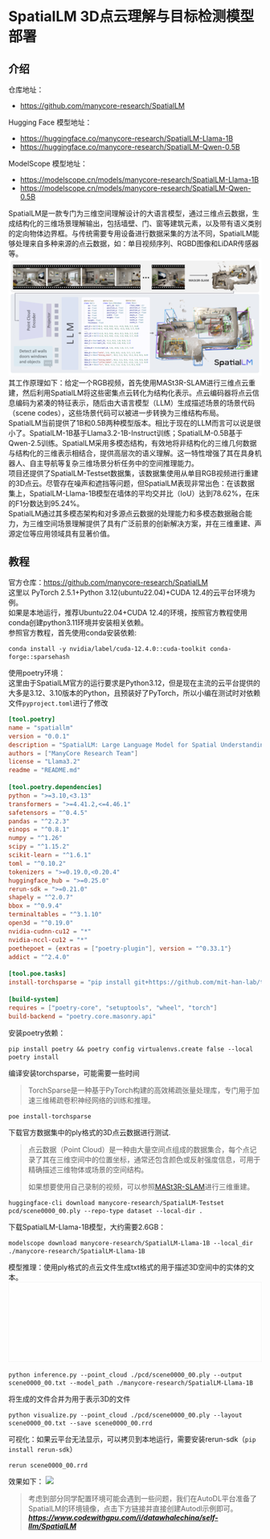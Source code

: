 # SpatialLM 3D点云理解与目标检测模型部署

## 介绍
仓库地址：
- https://github.com/manycore-research/SpatialLM

Hugging Face 模型地址：
- https://huggingface.co/manycore-research/SpatialLM-Llama-1B
- https://huggingface.co/manycore-research/SpatialLM-Qwen-0.5B

ModelScope 模型地址：
- https://modelscope.cn/models/manycore-research/SpatialLM-Llama-1B
- https://modelscope.cn/models/manycore-research/SpatialLM-Qwen-0.5B

SpatialLM是一款专门为三维空间理解设计的大语言模型，通过三维点云数据，生成结构化的三维场景理解输出，包括墙壁、门、窗等建筑元素，以及带有语义类别的定向物体边界框。与传统需要专用设备进行数据采集的方法不同，SpatialLM能够处理来自多种来源的点云数据，如：单目视频序列、RGBD图像和LiDAR传感器等。  
![](./images/01.png)
其工作原理如下：给定一个RGB视频，首先使用MASt3R-SLAM进行三维点云重建，然后利用SpatialLM将这些密集点云转化为结构化表示。点云编码器将点云信息编码为紧凑的特征表示，随后由大语言模型（LLM）生成描述场景的场景代码（scene codes），这些场景代码可以被进一步转换为三维结构布局。  
SpatialLM当前提供了1B和0.5B两种模型版本。相比于现在的LLM而言可以说是很小了。SpatialLM-1B基于Llama3.2-1B-Instruct训练；SpatialLM-0.5B基于Qwen-2.5训练。SpatialLM采用多模态结构，有效地将非结构化的三维几何数据与结构化的三维表示相结合，提供高层次的语义理解。这一特性增强了其在具身机器人、自主导航等复杂三维场景分析任务中的空间推理能力。    
项目还提供了SpatialLM-Testset数据集，该数据集使用从单目RGB视频进行重建的3D点云。尽管存在噪声和遮挡等问题，但SpatialLM表现非常出色：在该数据集上，SpatialLM-Llama-1B模型在墙体的平均交并比（IoU）达到78.62%，在床的F1分数达到95.24%。  
SpatialLM通过其多模态架构和对多源点云数据的处理能力和多模态数据融合能力，为三维空间场景理解提供了具有广泛前景的创新解决方案，并在三维重建、声源定位等应用领域具有显著价值。

## 教程
官方仓库：https://github.com/manycore-research/SpatialLM  
这里以 PyTorch  2.5.1+Python  3.12(ubuntu22.04)+CUDA  12.4的云平台环境为例。  
如果是本地运行，推荐Ubuntu22.04+CUDA 12.4的环境，按照官方教程使用conda创建python3.11环境并安装相关依赖。  
参照官方教程，首先使用conda安装依赖:
```shell
conda install -y nvidia/label/cuda-12.4.0::cuda-toolkit conda-forge::sparsehash
```
使用poetry环境：  
这里由于SpatialLM官方的运行要求是Python3.12，但是现在主流的云平台提供的大多是3.12、3.10版本的Python，且预装好了PyTorch，所以小编在测试时对依赖文件`pyproject.toml`进行了修改
```toml
[tool.poetry]
name = "spatiallm"
version = "0.0.1"
description = "SpatialLM: Large Language Model for Spatial Understanding"
authors = ["ManyCore Research Team"]
license = "Llama3.2"
readme = "README.md"

[tool.poetry.dependencies]
python = ">=3.10,<3.13"
transformers = ">=4.41.2,<=4.46.1"
safetensors = "^0.4.5"
pandas = "^2.2.3"
einops = "^0.8.1"
numpy = "^1.26"
scipy = "^1.15.2"
scikit-learn = "^1.6.1"
toml = "^0.10.2"
tokenizers = ">=0.19.0,<0.20.4"
huggingface_hub = ">=0.25.0"
rerun-sdk = ">=0.21.0"
shapely = "^2.0.7"
bbox = "^0.9.4"
terminaltables = "^3.1.10"
open3d = "^0.19.0"
nvidia-cudnn-cu12 = "*"
nvidia-nccl-cu12 = "*"
poethepoet = {extras = ["poetry-plugin"], version = "^0.33.1"}
addict = "^2.4.0"

[tool.poe.tasks]
install-torchsparse = "pip install git+https://github.com/mit-han-lab/torchsparse.git"

[build-system]
requires = ["poetry-core", "setuptools", "wheel", "torch"]
build-backend = "poetry.core.masonry.api"
```

安装poetry依赖：
```shell
pip install poetry && poetry config virtualenvs.create false --local
poetry install
```

编译安装torchsparse，可能需要一些时间
> TorchSparse是一种基于PyTorch构建的高效稀疏张量处理库，专门用于加速三维稀疏卷积神经网络的训练和推理。
```shell
poe install-torchsparse
```

下载官方数据集中的ply格式的3D点云数据进行测试.
> 点云数据（Point Cloud）是一种由大量空间点组成的数据集合，每个点记录了其在三维空间中的位置坐标，通常还包含颜色或反射强度信息，可用于精确描述三维物体或场景的空间结构。
> 
> 如果想要使用自己录制的视频，可以参照[MASt3R-SLAM](https://github.com/rmurai0610/MASt3R-SLAM)进行三维重建。

```shell
huggingface-cli download manycore-research/SpatialLM-Testset pcd/scene0000_00.ply --repo-type dataset --local-dir .
```
下载SpatialLM-Llama-1B模型，大约需要2.6GB：
```shell
modelscope download manycore-research/SpatialLM-Llama-1B --local_dir ./manycore-research/SpatialLM-Llama-1B
```
模型推理：使用ply格式的点云文件生成txt格式的用于描述3D空间中的实体的文本。
![](./images/02.gif)
```shell
python inference.py --point_cloud ./pcd/scene0000_00.ply --output scene0000_00.txt --model_path ./manycore-research/SpatialLM-Llama-1B
```
将生成的文件合并为用于表示3D的文件
```shell
python visualize.py --point_cloud ./pcd/scene0000_00.ply --layout scene0000_00.txt --save scene0000_00.rrd
```
可视化：如果云平台无法显示，可以拷贝到本地运行，需要安装rerun-sdk（`pip install rerun-sdk`）
```shell
rerun scene0000_00.rrd
```
效果如下：
![](./images/03.gif)
> 考虑到部分同学配置环境可能会遇到一些问题，我们在AutoDL平台准备了SpatialLM的环境镜像，点击下方链接并直接创建Autodl示例即可。
> ***https://www.codewithgpu.com/i/datawhalechina/self-llm/SpatialLM***

